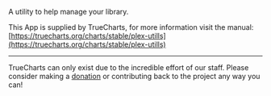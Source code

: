 A utility to help manage your library.

This App is supplied by TrueCharts, for more information visit the manual: [https://truecharts.org/charts/stable/plex-utills](https://truecharts.org/charts/stable/plex-utills)

---

TrueCharts can only exist due to the incredible effort of our staff.
Please consider making a [donation](https://truecharts.org/about/sponsor) or contributing back to the project any way you can!
